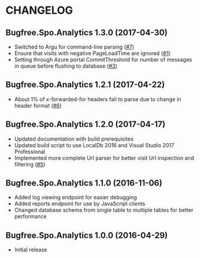 # CHANGELOG

## Bugfree.Spo.Analytics 1.3.0 (2017-04-30)

* Switched to Argu for command-line parsing ([#7](https://github.com/ronnieholm/Bugfree.Spo.Analytics/issues/7))
* Ensure that visits with negative PageLoadTime are ignored ([#1](https://github.com/ronnieholm/Bugfree.Spo.Analytics/issues/1))
* Setting through Azure portal CommitThreshold for number of messages in queue before flushing to database ([#3](https://github.com/ronnieholm/Bugfree.Spo.Analytics/issues/3))

## Bugfree.Spo.Analytics 1.2.1 (2017-04-22)

* About 1% of x-forwarded-for headers fail to parse due to change in header format ([#6](https://github.com/ronnieholm/Bugfree.Spo.Analytics/issues/6))

## Bugfree.Spo.Analytics 1.2.0 (2017-04-17)

* Updated documentation with build prerequisites
* Updated build script to use LocalDb 2016 and Visual Studio 2017 Professional
* Implemented more complete Url parser for better visit Url inspection and filtering ([#5](https://github.com/ronnieholm/Bugfree.Spo.Analytics/issues/5))

## Bugfree.Spo.Analytics 1.1.0 (2016-11-06)

* Added log viewing endpoint for easier debugging
* Added reports endpoint for use by JavaScript clients
* Changed database schema from single table to multiple tables for better performance

## Bugfree.Spo.Analytics 1.0.0 (2016-04-29)

* Initial release